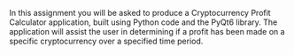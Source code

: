 
In this assignment you will be asked to produce a Cryptocurrency Profit Calculator application, built
using Python code and the PyQt6 library. The application will assist the user in determining if a profit
has been made on a specific cryptocurrency over a specified time period. 
